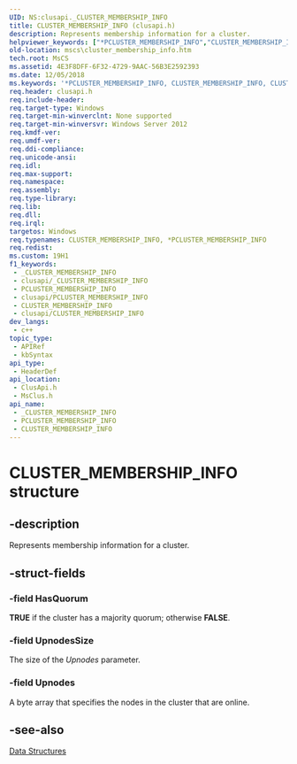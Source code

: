 ```yaml
---
UID: NS:clusapi._CLUSTER_MEMBERSHIP_INFO
title: CLUSTER_MEMBERSHIP_INFO (clusapi.h)
description: Represents membership information for a cluster.
helpviewer_keywords: ["*PCLUSTER_MEMBERSHIP_INFO","CLUSTER_MEMBERSHIP_INFO","CLUSTER_MEMBERSHIP_INFO structure [Failover Cluster]","PCLUSTER_MEMBERSHIP_INFO","PCLUSTER_MEMBERSHIP_INFO structure pointer [Failover Cluster]","_CLUSTER_MEMBERSHIP_INFO","_CLUSTER_MEMBERSHIP_INFO structure [Failover Cluster]","clusapi/CLUSTER_MEMBERSHIP_INFO","clusapi/PCLUSTER_MEMBERSHIP_INFO","clusapi/_CLUSTER_MEMBERSHIP_INFO","msclus/CLUSTER_MEMBERSHIP_INFO","msclus/PCLUSTER_MEMBERSHIP_INFO","msclus/_CLUSTER_MEMBERSHIP_INFO","mscs.cluster_membership_info"]
old-location: mscs\cluster_membership_info.htm
tech.root: MsCS
ms.assetid: 4E3F8DFF-6F32-4729-9AAC-56B3E2592393
ms.date: 12/05/2018
ms.keywords: '*PCLUSTER_MEMBERSHIP_INFO, CLUSTER_MEMBERSHIP_INFO, CLUSTER_MEMBERSHIP_INFO structure [Failover Cluster], PCLUSTER_MEMBERSHIP_INFO, PCLUSTER_MEMBERSHIP_INFO structure pointer [Failover Cluster], _CLUSTER_MEMBERSHIP_INFO, _CLUSTER_MEMBERSHIP_INFO structure [Failover Cluster], clusapi/CLUSTER_MEMBERSHIP_INFO, clusapi/PCLUSTER_MEMBERSHIP_INFO, clusapi/_CLUSTER_MEMBERSHIP_INFO, msclus/CLUSTER_MEMBERSHIP_INFO, msclus/PCLUSTER_MEMBERSHIP_INFO, msclus/_CLUSTER_MEMBERSHIP_INFO, mscs.cluster_membership_info'
req.header: clusapi.h
req.include-header: 
req.target-type: Windows
req.target-min-winverclnt: None supported
req.target-min-winversvr: Windows Server 2012
req.kmdf-ver: 
req.umdf-ver: 
req.ddi-compliance: 
req.unicode-ansi: 
req.idl: 
req.max-support: 
req.namespace: 
req.assembly: 
req.type-library: 
req.lib: 
req.dll: 
req.irql: 
targetos: Windows
req.typenames: CLUSTER_MEMBERSHIP_INFO, *PCLUSTER_MEMBERSHIP_INFO
req.redist: 
ms.custom: 19H1
f1_keywords:
 - _CLUSTER_MEMBERSHIP_INFO
 - clusapi/_CLUSTER_MEMBERSHIP_INFO
 - PCLUSTER_MEMBERSHIP_INFO
 - clusapi/PCLUSTER_MEMBERSHIP_INFO
 - CLUSTER_MEMBERSHIP_INFO
 - clusapi/CLUSTER_MEMBERSHIP_INFO
dev_langs:
 - c++
topic_type:
 - APIRef
 - kbSyntax
api_type:
 - HeaderDef
api_location:
 - ClusApi.h
 - MsClus.h
api_name:
 - _CLUSTER_MEMBERSHIP_INFO
 - PCLUSTER_MEMBERSHIP_INFO
 - CLUSTER_MEMBERSHIP_INFO
---
```


# CLUSTER_MEMBERSHIP_INFO structure


## -description

Represents membership information for a cluster.

## -struct-fields

### -field HasQuorum

<b>TRUE</b> if the cluster has a majority quorum; otherwise <b>FALSE</b>.

### -field UpnodesSize

The size of the <i>Upnodes</i> parameter.

### -field Upnodes

A byte array that specifies the nodes in the cluster that are online.

## -see-also

<a href="/previous-versions/windows/desktop/mscs/data-structures">Data Structures</a>

